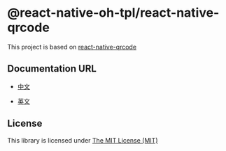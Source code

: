 # @react-native-oh-tpl/react-native-qrcode

This project is based on [react-native-qrcode](https://github.com/cssivision/react-native-qrcode)

## Documentation URL

- [中文 ](https://gitee.com/react-native-oh-library/usage-docs/blob/master/zh-cn/react-native-qrcode.md)

- [英文 ](https://gitee.com/react-native-oh-library/usage-docs/blob/master/en/react-native-qrcode.md)

## License

This library is licensed under [The MIT License (MIT)](https://github.com/cssivision/react-native-qrcode/blob/master/LICENSE) 
